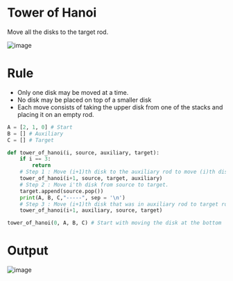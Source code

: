 # Tower of Hanoi
Move all the disks to the target rod.

![image](https://user-images.githubusercontent.com/67142421/176498793-a2874a2c-41c8-4a91-bc6f-687b45fe0be0.png)

# Rule
* Only one disk may be moved at a time.
* No disk may be placed on top of a smaller disk
* Each move consists of taking the upper disk from one of the stacks and placing it on an empty rod.

~~~python
A = [2, 1, 0] # Start
B = [] # Auxiliary
C = [] # Target

def tower_of_hanoi(i, source, auxiliary, target):
    if i == 3:
        return 
    # Step 1 : Move (i+1)th disk to the auxiliary rod to move (i)th disk.
    tower_of_hanoi(i+1, source, target, auxiliary)
    # Step 2 : Move i'th disk from source to target.
    target.append(source.pop())
    print(A, B, C,"-----", sep = '\n')
    # Step 3 : Move (i+1)th disk that was in auxiliary rod to target rod.
    tower_of_hanoi(i+1, auxiliary, source, target)

tower_of_hanoi(0, A, B, C) # Start with moving the disk at the bottom
~~~
# Output
![image](https://user-images.githubusercontent.com/67142421/206175159-b03395a1-aafc-4ac6-a1ee-01c12521d718.png)
